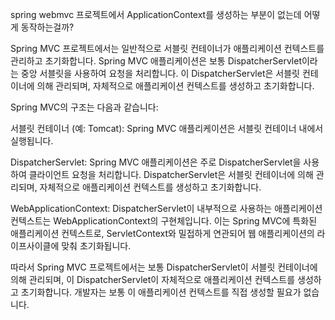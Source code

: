 
spring webmvc 프로젝트에서 ApplicationContext를 생성하는 부분이 없는데 어떻게 동작하는걸까?

Spring MVC 프로젝트에서는 일반적으로 서블릿 컨테이너가 애플리케이션 컨텍스트를 관리하고 초기화합니다. 
Spring MVC 애플리케이션은 보통 DispatcherServlet이라는 중앙 서블릿을 사용하여 요청을 처리합니다. 
이 DispatcherServlet은 서블릿 컨테이너에 의해 관리되며, 자체적으로 애플리케이션 컨텍스트를 생성하고 초기화합니다.

Spring MVC의 구조는 다음과 같습니다:

서블릿 컨테이너 (예: Tomcat): Spring MVC 애플리케이션은 서블릿 컨테이너 내에서 실행됩니다.

DispatcherServlet: Spring MVC 애플리케이션은 주로 DispatcherServlet을 사용하여 클라이언트 요청을 처리합니다. DispatcherServlet은 서블릿 컨테이너에 의해 관리되며, 자체적으로 애플리케이션 컨텍스트를 생성하고 초기화합니다.

WebApplicationContext: DispatcherServlet이 내부적으로 사용하는 애플리케이션 컨텍스트는 WebApplicationContext의 구현체입니다. 이는 Spring MVC에 특화된 애플리케이션 컨텍스트로, ServletContext와 밀접하게 연관되어 웹 애플리케이션의 라이프사이클에 맞춰 초기화됩니다.

따라서 Spring MVC 프로젝트에서는 보통 DispatcherServlet이 서블릿 컨테이너에 의해 관리되며, 이 DispatcherServlet이 자체적으로 애플리케이션 컨텍스트를 생성하고 초기화합니다. 개발자는 보통 이 애플리케이션 컨텍스트를 직접 생성할 필요가 없습니다.